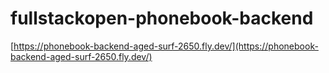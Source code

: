 # fullstackopen-phonebook-backend

[https://phonebook-backend-aged-surf-2650.fly.dev/](https://phonebook-backend-aged-surf-2650.fly.dev/)
